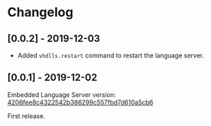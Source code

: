 # Changelog

## [0.0.2] - 2019-12-03
- Added `vhdlls.restart` command to restart the language server.


## [0.0.1] - 2019-12-02
Embedded Language Server version: [4206fee8c4322542b386299c557fbd7d610a5cb6](https://github.com/kraigher/rust_hdl)

First release.
